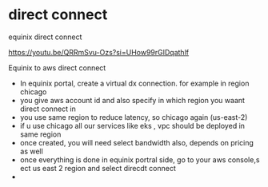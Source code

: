 direct connect
==============

equinix direct connect

https://youtu.be/QRRmSvu-Ozs?si=UHow99rGIDqathlf

Equinix to aws direct connect

- In equinix portal, create a virtual dx connection. for example in region chicago
- you give aws account id and also specify in which region you waant direct connect in
- you use same region to reduce latency, so chicago again (us-east-2)
- if u use chicago all our services like eks , vpc should be deployed in same region
- once created, you will need select bandwidth also, depends on pricing as well
- once everything is done in equinix portral side, go to your aws console,s ect us east 2 region and select direcdt connect
- 